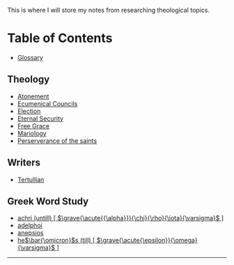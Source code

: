 This is where I will store my notes from researching theological topics. 

# Table of Contents
- [Glossary](Glossary.md)
## Theology
- [Atonement](Atonement.md)
- [Ecumenical Councils](Ecumenical_Councils.md)
- [Election](Election.md)
- [Eternal Security](Eternal_Security.md)
- [Free Grace](Free_Grace.md)
- [Mariology](Mariology.md)
- [Perserverance of the saints](Perserverance_Of_The_Saints.md)
## Writers
- [Tertullian](Writers/Tertullian.md)
## Greek Word Study
- [achri (untill) [ $\grave{\acute{{\alpha}}}{\chi}{\rho}{\iota}{\varsigma}$ ]](Greek/achri.md)
- [adelphoi](Greek/adelphoi.md)
- [anepsios](Greek/anepsios.md)
- [<Greek>he</Greek>$\bar{\omicron}$<Greek>s</Greek> (till) [ $\grave{\acute{\epsilon}}{\omega}{\varsigma}$ ]](Greek/heos.md)

---